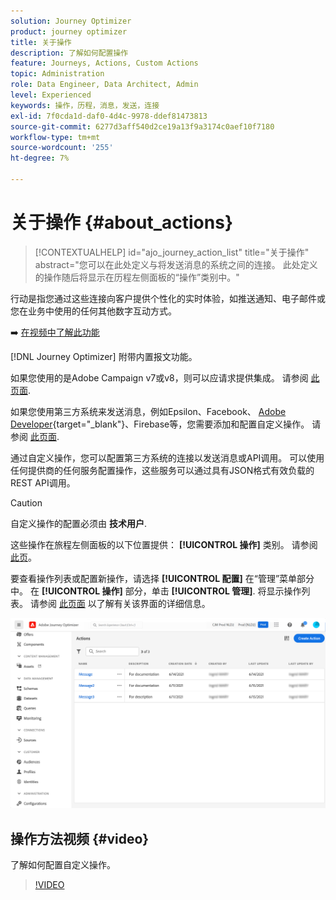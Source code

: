 ```yaml
---
solution: Journey Optimizer
product: journey optimizer
title: 关于操作
description: 了解如何配置操作
feature: Journeys, Actions, Custom Actions
topic: Administration
role: Data Engineer, Data Architect, Admin
level: Experienced
keywords: 操作，历程，消息，发送，连接
exl-id: 7f0cda1d-daf0-4d4c-9978-ddef81473813
source-git-commit: 6277d3aff540d2ce19a13f9a3174c0aef10f7180
workflow-type: tm+mt
source-wordcount: '255'
ht-degree: 7%

---
```


# 关于操作 {#about_actions}

>[!CONTEXTUALHELP]
>id="ajo_journey_action_list"
>title="关于操作"
>abstract="您可以在此处定义与将发送消息的系统之间的连接。 此处定义的操作随后将显示在历程左侧面板的“操作”类别中。"

行动是指您通过这些连接向客户提供个性化的实时体验，如推送通知、电子邮件或您在业务中使用的任何其他数字互动方式。

➡️ [在视频中了解此功能](#video)

[!DNL Journey Optimizer] 附带内置报文功能。

如果您使用的是Adobe Campaign v7或v8，则可以应请求提供集成。 请参阅 [此页面](../action/acc-action.md).

如果您使用第三方系统来发送消息，例如Epsilon、Facebook、 [Adobe Developer](https://developer.adobe.com){target="_blank"}、Firebase等，您需要添加和配置自定义操作。 请参阅 [此页面](../action/about-custom-action-configuration.md).

通过自定义操作，您可以配置第三方系统的连接以发送消息或API调用。 可以使用任何提供商的任何服务配置操作，这些服务可以通过具有JSON格式有效负载的REST API调用。

>[!CAUTION]
>
>自定义操作的配置必须由 **技术用户**.

这些操作在旅程左侧面板的以下位置提供： **[!UICONTROL 操作]** 类别。 请参阅[此页](../building-journeys/about-journey-activities.md#action-activities)。

要查看操作列表或配置新操作，请选择 **[!UICONTROL 配置]** 在“管理”菜单部分中。 在  **[!UICONTROL 操作]** 部分，单击 **[!UICONTROL 管理]**. 将显示操作列表。 请参阅 [此页面](../start/user-interface.md) 以了解有关该界面的详细信息。

![](assets/custom1.png)

## 操作方法视频 {#video}

了解如何配置自定义操作。

>[!VIDEO](https://video.tv.adobe.com/v/3428396?quality=12)
